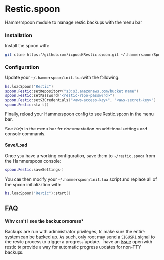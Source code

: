 # Restic.spoon
Hammerspoon module to manage restic backups with the menu bar

### Installation
Install the spoon with:

```bash
git clone https://github.com/icgood/Restic.spoon.git ~/.hammerspoon/Spoons/Restic.spoon
```

### Configuration

Update your `~/.hammerspoon/init.lua` with the following:

```lua
hs.loadSpoon("Restic")
spoon.Restic:setRepository("s3:s3.amazonaws.com/bucket_name")
spoon.Restic:setPassword("<restic-repo-password>")
spoon.Restic:setS3Credentials("<aws-access-key>", "<aws-secret-key>")
spoon.Restic:start()
```

Finally, reload your Hammerspoon config to see Restic.spoon in the menu bar.

See _Help_ in the menu bar for documentation on additional settings and console
commands.

#### Save/Load

Once you have a working configuration, save them to `~/restic.spoon` from the
Hammerspoon console:

```lua
spoon.Restic:saveSettings()
```

You can then modify your `~/.hammerspoon/init.lua` script and replace all of
the spoon initialization with:

```lua
hs.loadSpoon("Restic"):start()
```

## FAQ

#### Why can't I see the backup progress?

Backups are run with administrator privileges, to make sure the entire system
can be backed up. As such, only root may send a `SIGUSR1` signal to the restic
process to trigger a progress update. I have an
[issue](https://github.com/restic/restic/issues/1199) open with restic to
provide a way for automatic progress updates for non-TTY backups.
